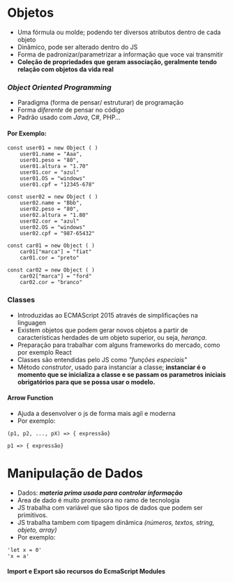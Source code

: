 # Objetos   

- Uma fórmula ou molde; podendo ter diversos atributos dentro de cada objeto
- Dinâmico, pode ser alterado dentro do JS
- Forma de padronizar/parametrizar a informação que voce vai transmitir
- **Coleção de propriedades que geram associação, geralmente tendo relação com objetos da vida real**

### *Object Oriented Programming*   

- Paradigma (forma de pensar/ estruturar) de programação   
- Forma *diferente* de pensar no código
- Padrão usado com *Java*, C#, PHP...

#### Por Exemplo:

```
const user01 = new Object ( )
    user01.name = "Aaa",
    user01.peso = "80",
    user01.altura = "1.70"
    user01.cor = "azul"
    user01.OS = "windows"
    user01.cpf = "12345-678"

const user02 = new Object ( )
    user02.name = "Bbb",
    user02.peso = "80",
    user02.altura = "1.80"
    user02.cor = "azul"
    user02.OS = "windows"
    user02.cpf = "987-65432"

const car01 = new Object ( )
    car01["marca"] = "fiat"
    car01.cor = "preto"

const car02 = new Object ( )
    car02["marca"] = "ford"
    car02.cor = "branco"

```    

### Classes   

- Introduzidas ao ECMAScript 2015 através de simplificações na linguagen
- Existem objetos que podem gerar novos objetos a partir de características herdades de um objeto superior, ou seja, *herança*.
- Preparação para trabalhar com alguns frameworks do mercado, como por exemplo React 
- Classes são entendidas pelo JS como *"funções especiais"*
- Método *construtor*, usado para instanciar a classe; **instanciar é o momento que se inicializa a classe e se passam os parametros iniciais obrigatórios para que se possa usar o modelo.**

#### Arrow Function   

- Ajuda a desenvolver o js de forma mais agil e moderna
- Por exemplo:
```
(p1, p2, ..., pX) => { expressão}

p1 => { expressão}
```  

# Manipulação de Dados   

- Dados: ***materia prima usada para controlar informação***
- Area de dado é muito promissora no ramo de tecnologia
- JS trabalha com variável que são tipos de dados que podem ser primitivos.
- JS trabalha tambem com tipagem dinâmica *(números, textos, string, objeto, array)*
- Por exemplo:
```
'let x = 0'
'x = a'
``` 
   
#### Import e Export são recursos do EcmaScript Modules